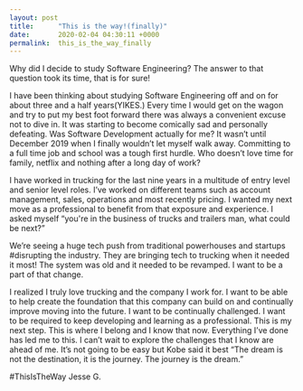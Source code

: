 ```yaml
---
layout: post
title:      "This is the way!(finally)"
date:       2020-02-04 04:30:11 +0000
permalink:  this_is_the_way_finally
---
```



Why did I decide to study Software Engineering?  The answer to that question took its time, that is for sure!  

I have been thinking about studying Software Engineering off and on for about three and a half years(YIKES.)  Every time I would get on the wagon and try to put my best foot forward there was  always a convenient excuse not to dive in. It was starting to become comically sad and personally defeating.   Was Software Development actually for me?  It wasn’t until December 2019 when I finally wouldn’t let myself walk away.  Committing to a full time job and school was a tough first hurdle. Who doesn’t love time for family, netflix and nothing after a long day of work?

I have worked in trucking for the last nine years in a multitude of entry level and senior level roles.  I’ve worked on different teams such as account management, sales, operations and most recently pricing.  I wanted my next move as a professional to benefit from that exposure and experience.    I asked myself “you're in the business of trucks and trailers man, what could be next?”  

We’re seeing a huge tech push from traditional powerhouses and startups #disrupting the industry. They are bringing tech to trucking when it needed it most!  The system was old and it needed to be revamped.  I want to be a part of that change. 

I realized I truly love trucking and the company I work for.  I want to be able to help create the foundation that this company can build on and continually improve moving into the future.  I want to be continually challenged. I want to be required to keep developing and learning as a professional.  This is my next step.  This is where I belong and I know that now. Everything I’ve done has led me to this.  I can’t wait to explore the challenges that I know are ahead of me. It’s not going to be easy but Kobe said it best “The dream is not the destination, it is the journey.  The journey is the dream.” 

#ThisIsTheWay
Jesse G.


